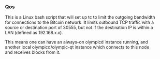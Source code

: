 ### Qos ###

This is a Linux bash script that will set up tc to limit the outgoing bandwidth for connections to the Bitcoin network. It limits outbound TCP traffic with a source or destination port of 30555, but not if the destination IP is within a LAN (defined as 192.168.x.x).

This means one can have an always-on olympicd instance running, and another local olympicd/olympic-qt instance which connects to this node and receives blocks from it.
